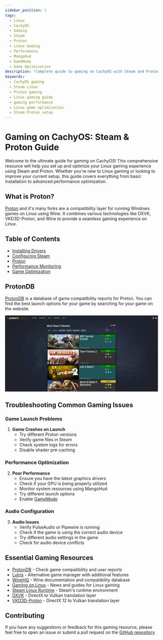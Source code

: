 ```yaml
---
sidebar_position: 1
tags:
  - Linux
  - CachyOS
  - Gaming
  - Steam
  - Proton
  - Linux Gaming
  - Performance
  - MangoHud
  - GameMode
  - Game Optimization
description: "Complete guide to gaming on CachyOS with Steam and Proton. Learn how to install, configure, and optimize your Linux gaming setup for the best performance."
keywords:
  - CachyOS gaming
  - Steam Linux
  - Proton gaming
  - Linux gaming guide
  - gaming performance
  - Linux game optimization
  - Steam Proton setup
---
```


# Gaming on CachyOS: Steam & Proton Guide

Welcome to the ultimate guide for gaming on CachyOS! This comprehensive resource will help you set up and optimize your Linux gaming experience using Steam and Proton. Whether you're new to Linux gaming or looking to improve your current setup, this guide covers everything from basic installation to advanced performance optimization.

## What is Proton?

[Proton](https://github.com/ValveSoftware/Proton) and it's many forks are a compatibility layer for running Windows games on Linux using Wine. It combines various technologies like DXVK, VKD3D-Proton, and Wine to provide a seamless gaming experience on Linux.

## Table of Contents

- [Installing Drivers](/wiki/cachyos/gaming/installing-drivers)
- [Configuring Steam](/wiki/cachyos/gaming/configuring-steam)
- [Proton](/wiki/cachyos/gaming/proton)
- [Performance Monitoring](/wiki/cachyos/gaming/performance-monitoring)
- [Game Optimization](/wiki/cachyos/gaming/game-optimization)

## ProtonDB

[ProtonDB](https://www.protondb.com/) is a database of game compatibility reports for Proton. You can find the best launch options for your game by searching for your game on the website.

![ProtonDB](./img/protondb.webp)

## Troubleshooting Common Gaming Issues

### Game Launch Problems

1. **Game Crashes on Launch**
   - Try different Proton versions
   - Verify game files in Steam
   - Check system logs for errors
   - Disable shader pre-caching

### Performance Optimization

2. **Poor Performance**
   - Ensure you have the latest graphics drivers
   - Check if your GPU is being properly utilized
   - Monitor system resources using MangoHud
   - Try different launch options
   - Enable [GameMode](#gamemode)

### Audio Configuration

3. **Audio Issues**
   - Verify PulseAudio or Pipewire is running
   - Check if the game is using the correct audio device
   - Try different audio settings in the game
   - Check for audio device conflicts

## Essential Gaming Resources

- [ProtonDB](https://www.protondb.com/) - Check game compatibility and user reports
- [Lutris](https://lutris.net/) - Alternative game manager with additional features
- [WineHQ](https://www.winehq.org/) - Wine documentation and compatibility database
- [Gaming on Linux](https://www.gamingonlinux.com/) - News and guides for Linux gaming
- [Steam Linux Runtime](https://github.com/ValveSoftware/steam-runtime) - Steam's runtime environment
- [DXVK](https://github.com/doitsujin/dxvk) - DirectX to Vulkan translation layer
- [VKD3D-Proton](https://github.com/HansKristian-Work/vkd3d-proton) - DirectX 12 to Vulkan translation layer

## Contributing

If you have any suggestions or feedback for this gaming resource, please feel free to open an issue or submit a pull request on the [GitHub repository](https://github.com/realfascinated/wiki).
